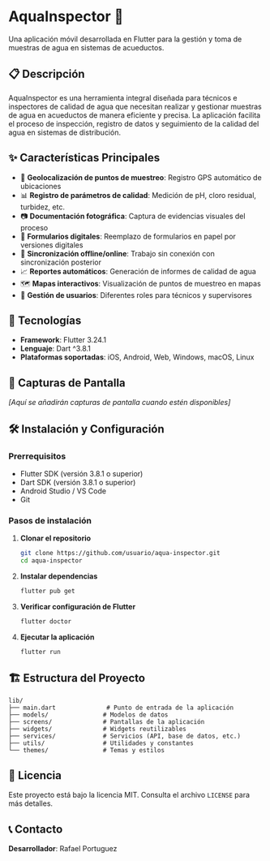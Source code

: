 # AquaInspector 🚰

Una aplicación móvil desarrollada en Flutter para la gestión y toma de muestras de agua en sistemas de acueductos.

## 📋 Descripción

AquaInspector es una herramienta integral diseñada para técnicos e inspectores de calidad de agua que necesitan realizar y gestionar muestras de agua en acueductos de manera eficiente y precisa. La aplicación facilita el proceso de inspección, registro de datos y seguimiento de la calidad del agua en sistemas de distribución.

## ✨ Características Principales

- 📍 **Geolocalización de puntos de muestreo**: Registro GPS automático de ubicaciones
- 📊 **Registro de parámetros de calidad**: Medición de pH, cloro residual, turbidez, etc.
- 📷 **Documentación fotográfica**: Captura de evidencias visuales del proceso
- 📝 **Formularios digitales**: Reemplazo de formularios en papel por versiones digitales
- 🔄 **Sincronización offline/online**: Trabajo sin conexión con sincronización posterior
- 📈 **Reportes automáticos**: Generación de informes de calidad de agua
- 🗺️ **Mapas interactivos**: Visualización de puntos de muestreo en mapas
- 👥 **Gestión de usuarios**: Diferentes roles para técnicos y supervisores

## 🚀 Tecnologías

- **Framework**: Flutter 3.24.1
- **Lenguaje**: Dart ^3.8.1
- **Plataformas soportadas**: iOS, Android, Web, Windows, macOS, Linux

## 📱 Capturas de Pantalla

*[Aquí se añadirán capturas de pantalla cuando estén disponibles]*

## 🛠️ Instalación y Configuración

### Prerrequisitos

- Flutter SDK (versión 3.8.1 o superior)
- Dart SDK (versión 3.8.1 o superior)
- Android Studio / VS Code
- Git

### Pasos de instalación

1. **Clonar el repositorio**

   ```bash
   git clone https://github.com/usuario/aqua-inspector.git
   cd aqua-inspector
   ```

2. **Instalar dependencias**

   ```bash
   flutter pub get
   ```

3. **Verificar configuración de Flutter**

   ```bash
   flutter doctor
   ```

4. **Ejecutar la aplicación**

   ```bash
   flutter run
   ```

## 🏗️ Estructura del Proyecto

```text
lib/
├── main.dart              # Punto de entrada de la aplicación
├── models/               # Modelos de datos
├── screens/              # Pantallas de la aplicación
├── widgets/              # Widgets reutilizables
├── services/             # Servicios (API, base de datos, etc.)
├── utils/                # Utilidades y constantes
└── themes/               # Temas y estilos
```

## 📄 Licencia

Este proyecto está bajo la licencia MIT. Consulta el archivo `LICENSE` para más detalles.

## 📞 Contacto

**Desarrollador**: Rafael Portuguez

